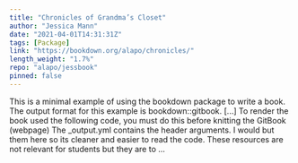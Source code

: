 ```yaml
---
title: "Chronicles of Grandma’s Closet"
author: "Jessica Mann"
date: "2021-04-01T14:31:31Z"
tags: [Package]
link: "https://bookdown.org/alapo/chronicles/"
length_weight: "1.7%"
repo: "alapo/jessbook"
pinned: false
---
```


This is a minimal example of using the bookdown package to write a book. The output format for this example is bookdown::gitbook. [...] To render the book used the following code, you must do this before knitting the GitBook (webpage) The _output.yml contains the header arguments. I would but them here so its cleaner and easier to read the code. These resources are not relevant for students but they are to ...
